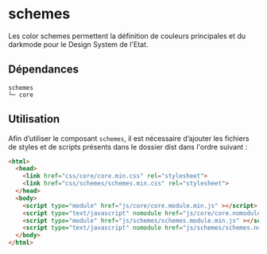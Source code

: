 # schemes

Les color schemes permettent la définition de couleurs principales et du darkmode pour le Design System de l'Etat.

## Dépendances
```shell
schemes
└─ core
```

## Utilisation
Afin d’utiliser le composant `schemes`, il est nécessaire d’ajouter les fichiers de styles et de scripts présents dans le dossier dist dans l'ordre suivant :
```html
<html>
  <head>
    <link href="css/core/core.min.css" rel="stylesheet">
    <link href="css/schemes/schemes.min.css" rel="stylesheet">
  </head>
  <body>
    <script type="module" href="js/core/core.module.min.js" ></script>
    <script type="text/javascript" nomodule href="js/core/core.nomodule.min.js" ></script>
    <script type="module" href="js/schemes/schemes.module.min.js" ></script>
    <script type="text/javascript" nomodule href="js/schemes/schemes.nomodule.min.js" ></script>
  </body>
</html>
```
